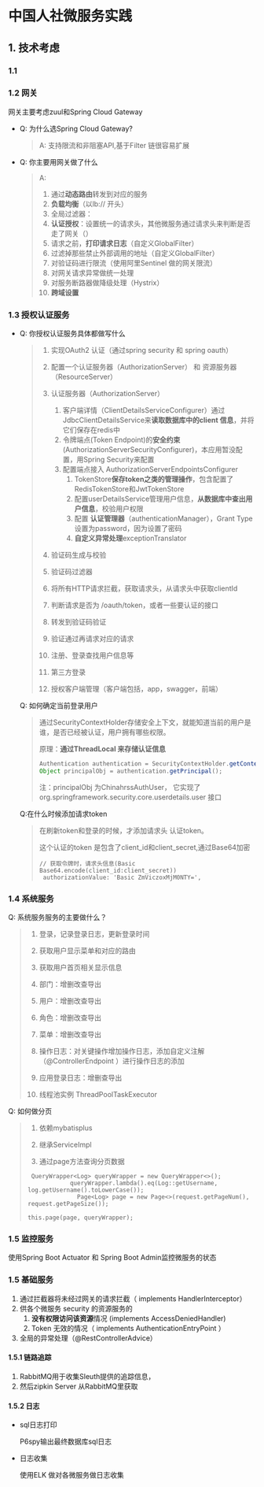 # 中国人社微服务实践

## 1. 技术考虑

### 1.1 

### 1.2 网关

网关主要考虑zuul和Spring Cloud Gateway

- Q: 为什么选Spring Cloud Gateway?

  >A: 支持限流和非阻塞API,基于Filter 链很容易扩展

- Q: 你主要用网关做了什么

  >A: 
  >
  >1. 通过**动态路由**转发到对应的服务
  >2. **负载均衡**（以lb:// 开头）
  >3. 全局过滤器：
  >   1. **认证授权**：设置统一的请求头，其他微服务通过请求头来判断是否走了网关（）
  >   2. 请求之前，**打印请求日志**（自定义GlobalFilter）
  >   3. 过滤掉那些禁止外部调用的地址（自定义GlobalFilter）
  >4. 对验证码进行限流（使用阿里Sentinel 做的网关限流）
  >5. 对网关请求异常做统一处理
  >6. 对服务断路器做降级处理（Hystrix）
  >7. **跨域设置**

### 1.3 授权认证服务

- Q: 你授权认证服务具体都做写什么

  >1. 实现OAuth2 认证（通过spring security 和 spring oauth）
  >
  >2. 配置一个认证服务器（AuthorizationServer） 和 资源服务器（ResourceServer）
  >   1. 认证服务器（AuthorizationServer）
  >      1. 客户端详情（ClientDetailsServiceConfigurer）通过JdbcClientDetailsService来**读取数据库中的client 信息**，并将它们保存在redis中
  >      2. 令牌端点(Token Endpoint)的**安全约束**(AuthorizationServerSecurityConfigurer)，本应用暂没配置，用Spring Security来配置
  >      3. 配置端点接入 AuthorizationServerEndpointsConfigurer
  >         1. TokenStore**保存token之类的管理操作**，包含配置了RedisTokenStore和JwtTokenStore
  >         2. 配置userDetailsService管理用户信息，**从数据库中查出用户信息**，校验用户权限
  >         3. 配置 **认证管理器**（authenticationManager），Grant Type设置为password，因为设置了密码
  >         4. **自定义异常处理**exceptionTranslator
  >3. 验证码生成与校验
  >4. 验证码过滤器
  >   1. 将所有HTTP请求拦截，获取请求头，从请求头中获取clientId
  >   2. 判断请求是否为  /oauth/token，或者一些要认证的接口
  >   3. 转发到验证码验证
  >   4. 验证通过再请求对应的请求
  >5. 注册、登录查找用户信息等
  >6. 第三方登录
  >7. 授权客户端管理（客户端包括，app，swagger，前端）
  
  Q: 如何确定当前登录用户
  
  >通过SecurityContextHolder存储安全上下文，就能知道当前的用户是谁，是否已经被认证，用户拥有哪些权限。
  >
  >原理：**通过ThreadLocal 来存储认证信息**
  >
  >```java
  >Authentication authentication = SecurityContextHolder.getContext().getAuthentication();
  >Object principalObj = authentication.getPrincipal();
  >```
  >
  >注：principalObj 为ChinahrssAuthUser， 它实现了org.springframework.security.core.userdetails.user 接口
  
  Q:在什么时候添加请求token
  
  >在刷新token和登录的时候，才添加请求头 认证token。
  >
  >这个认证的token 是包含了client_id和client_secret,通过Base64加密
  >
  >```
  >// 获取令牌时，请求头信息(Basic Base64.encode(client_id:client_secret))
  >  authorizationValue: 'Basic ZmViczoxMjM0NTY=',
  >```

### 1.4 系统服务

Q: 系统服务服务的主要做什么？

>1. 登录，记录登录日志，更新登录时间
>
>2. 获取用户显示菜单和对应的路由
>3. 获取用户首页相关显示信息
>4. 部门：增删改查导出
>5. 用户：增删改查导出
>6. 角色：增删改查导出
>7. 菜单：增删改查导出
>8. 操作日志：对关键操作增加操作日志，添加自定义注解（@ControllerEndpoint ）进行操作日志的添加
>9. 应用登录日志：增删查导出
>10. 线程池实例 ThreadPoolTaskExecutor

Q:  如何做分页

>1. 依赖mybatisplus
>
>2. 继承ServiceImpl
>
>3. 通过page方法查询分页数据
>
>   ```
>    QueryWrapper<Log> queryWrapper = new QueryWrapper<>();
>               queryWrapper.lambda().eq(Log::getUsername, log.getUsername().toLowerCase());
>                 Page<Log> page = new Page<>(request.getPageNum(), request.getPageSize());
>       
>   this.page(page, queryWrapper);
>   ```

### 1.5 监控服务

使用Spring Boot Actuator 和 Spring Boot Admin监控微服务的状态

### 1.5 基础服务

1. 通过拦截器将未经过网关的请求拦截（ implements HandlerInterceptor）
2. 供各个微服务 security 的资源服务的
   1. **没有权限访问该资源**情况 (implements AccessDeniedHandler)
   2. Token 无效的情况（ implements AuthenticationEntryPoint ）
3. 全局的异常处理（@RestControllerAdvice）

#### 1.5.1 链路追踪

1. RabbitMQ用于收集Sleuth提供的追踪信息，
2. 然后zipkin Server 从RabbitMQ里获取

#### 1.5.2 日志

- sql日志打印

  P6spy输出最终数据库sql日志

- 日志收集

  使用ELK 做对各微服务做日志收集



